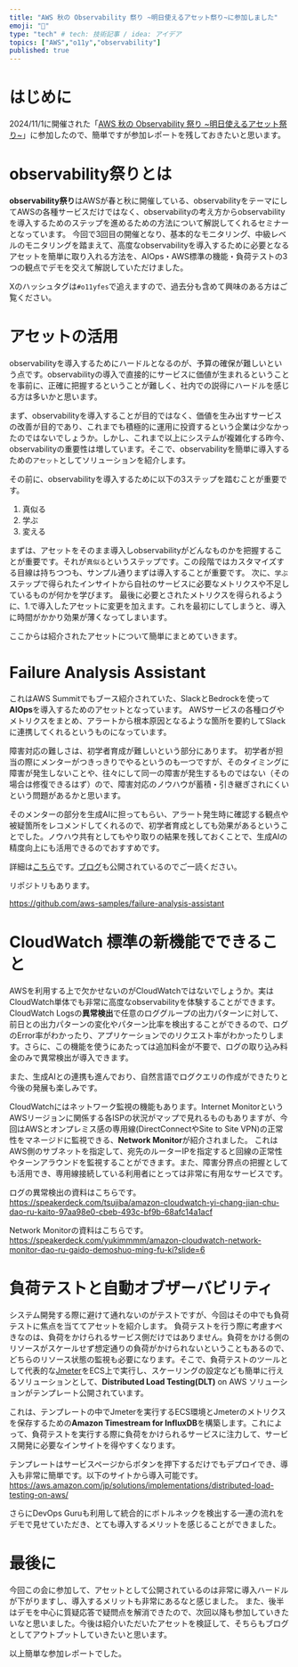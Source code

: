 ```yaml
---
title: "AWS 秋の Observability 祭り ~明日使えるアセット祭り~に参加しました"
emoji: "👋"
type: "tech" # tech: 技術記事 / idea: アイデア
topics: ["AWS","o11y","observability"]
published: true
---
```


# はじめに
2024/11/1に開催された「[AWS 秋の Observability 祭り ~明日使えるアセット祭り~](https://aws-startup-lofts.com/apj/loft/tokyo/event/3b5d70e2-9674-475b-8bd7-754b608b64b7)」に参加したので、簡単ですが参加レポートを残しておきたいと思います。


# observability祭りとは
**observability祭り**はAWSが春と秋に開催している、observabilityをテーマにしてAWSの各種サービスだけではなく、observabilityの考え方からobservabilityを導入するためのステップを進めるための方法について解説してくれるセミナーとなっています。
今回で3回目の開催となり、基本的なモニタリング、中級レベルのモニタリングを踏まえて、高度なobservabilityを導入するために必要となるアセットを簡単に取り入れる方法を、AIOps・AWS標準の機能・負荷テストの3つの観点でデモを交えて解説していただけました。

Xのハッシュタグは`#o11yfes`で追えますので、過去分も含めて興味のある方はご覧ください。


# アセットの活用
observabilityを導入するためにハードルとなるのが、予算の確保が難しいという点です。observabilityの導入で直接的にサービスに価値が生まれるということを事前に、正確に把握するということが難しく、社内での説得にハードルを感じる方は多いかと思います。

まず、observabilityを導入することが目的ではなく、価値を生み出すサービスの改善が目的であり、これまでも積極的に運用に投資するという企業は少なかったのではないでしょうか。しかし、これまで以上にシステムが複雑化する昨今、observabilityの重要性は増しています。そこで、observabilityを簡単に導入するための`アセット`としてソリューションを紹介します。

その前に、observabilityを導入するために以下の3ステップを踏むことが重要です。
1. 真似る
2. 学ぶ
3. 変える

まずは、アセットをそのまま導入しobservabilityがどんなものかを把握することが重要です。それが`真似る`というステップです。この段階ではカスタマイズする目線は持ちつつも、サンプル通りまずは導入することが重要です。
次に、`学ぶ`ステップで得られたインサイトから自社のサービスに必要なメトリクスや不足しているものが何かを学びます。
最後に必要とされたメトリクスを得られるように、1.で導入したアセットに変更を加えます。これを最初にしてしまうと、導入に時間がかかり効果が薄くなってしまいます。

ここからは紹介されたアセットについて簡単にまとめていきます。

# Failure Analysis Assistant
これはAWS Summitでもブース紹介されていた、SlackとBedrockを使って**AIOps**を導入するためのアセットとなっています。
AWSサービスの各種ログやメトリクスをまとめ、アラートから根本原因となるような箇所を要約してSlackに連携してくれるというものになっています。

障害対応の難しさは、初学者育成が難しいという部分にあります。
初学者が担当の際にメンターがつきっきりでやるというのも一つですが、そのタイミングに障害が発生しないことや、往々にして同一の障害が発生するものではない（その場合は修復できるはず）ので、障害対応のノウハウが蓄積・引き継ぎされにくいという問題があるかと思います。

そのメンターの部分を生成AIに担ってもらい、アラート発生時に確認する観点や被疑箇所をレコメンドしてくれるので、初学者育成としても効果があるということでした。ノウハウ共有としてもやり取りの結果を残しておくことで、生成AIの精度向上にも活用できるのでおすすめです。

詳細は[こちら](https://speakerdeck.com/suzukyz/yun-yong-ihentodui-ying-henosheng-cheng-ainohuo-yong-with-failure-analysis-assistant)です。[ブログ](https://aws.amazon.com/jp/blogs/news/failure-analysis-assistant-aiops/)も公開されているのでご一読ください。

リポジトリもあります。

https://github.com/aws-samples/failure-analysis-assistant

# CloudWatch 標準の新機能でできること
AWSを利用する上で欠かせないのがCloudWatchではないでしょうか。実はCloudWatch単体でも非常に高度なobservabilityを体験することができます。
CloudWatch Logsの**異常検出**で任意のロググループの出力パターンに対して、前日との出力パターンの変化やパターン比率を検出することができるので、ログのError率がわかったり、アプリケーションでのリクエスト率がわかったりします。さらに、この機能を使うにあたっては追加料金が不要で、ログの取り込み料金のみで異常検出が導入できます。

また、生成AIとの連携も進んでおり、自然言語でログクエリの作成ができたりと今後の発展も楽しみです。

CloudWatchにはネットワーク監視の機能もあります。Internet MonitorというAWSリージョンに関係する各ISPの状況がマップで見れるものもありますが、今回はAWSとオンプレミス感の専用線(DirectConnectやSite to Site VPN)の正常性をマネージドに監視できる、**Network Monitor**が紹介されました。
これはAWS側のサブネットを指定して、宛先のルーターIPを指定すると回線の正常性やターンアラウンドを監視することができます。また、障害分界点の把握としても活用でき、専用線接続している利用者にとっては非常に有用なサービスです。

ログの異常検出の資料はこちらです。
https://speakerdeck.com/tsujiba/amazon-cloudwatch-yi-chang-jian-chu-dao-ru-kaito-97aa98e0-cbeb-493c-bf9b-68afc14a1acf

Network Monitorの資料はこちらです。
https://speakerdeck.com/yukimmmm/amazon-cloudwatch-network-monitor-dao-ru-gaido-demoshuo-ming-fu-ki?slide=6


# 負荷テストと自動オブザーバビリティ
システム開発する際に避けて通れないのがテストですが、今回はその中でも負荷テストに焦点を当ててアセットを紹介します。
負荷テストを行う際に考慮すべきなのは、負荷をかけられるサービス側だけではありません。負荷をかける側のリソースがスケールせず想定通りの負荷がかけられないということもあるので、どちらのリソース状態の監視も必要になります。そこで、負荷テストのツールとして代表的な[Jmeter](https://jmeter.apache.org/)をECS上で実行し、スケーリングの設定なども簡単に行えるソリューションとして、**Distributed Load Testing(DLT)** on AWS ソリューションがテンプレート公開されています。

これは、テンプレートの中でJmeterを実行するECS環境とJmeterのメトリクスを保存するための**Amazon Timestream for InfluxDB**を構築します。これによって、負荷テストを実行する際に負荷をかけられるサービスに注力して、サービス開発に必要なインサイトを得やすくなります。

テンプレートはサービスページからボタンを押下するだけでもデプロイでき、導入も非常に簡単です。以下のサイトから導入可能です。
https://aws.amazon.com/jp/solutions/implementations/distributed-load-testing-on-aws/

さらにDevOps Guruも利用して統合的にボトルネックを検出する一連の流れをデモで見せていただき、とても導入するメリットを感じることができました。


# 最後に
今回この会に参加して、アセットとして公開されているのは非常に導入ハードルが下がりますし、導入するメリットも非常にあるなと感じました。
また、後半はデモを中心に質疑応答で疑問点を解消できたので、次回以降も参加していきたいなと思いました。今後は紹介いただいたアセットを検証して、そちらもブログとしてアウトプットしていきたいと思います。

以上簡単な参加レポートでした。


